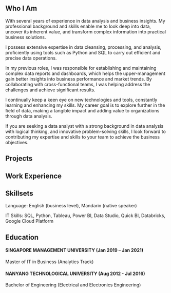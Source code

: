 ## Who I Am
With several years of experience in data analysis and business insights. My professional background and skills enable me to look deep into data, uncover its inherent value, and transform complex information into practical business solutions.

I possess extensive expertise in data cleansing, processing, and analysis, proficiently using tools such as Python and SQL to carry out efficient and precise data operations.

In my previous roles, I was responsible for establishing and maintaining complex data reports and dashboards, which helps the upper-management gain better insights into business performance and market trends. By collaborating with cross-functional teams, I was helping address the challenges and achieve significant results.

I continually keep a keen eye on new technologies and tools, constantly learning and enhancing my skills. My career goal is to explore further in the field of data, making a tangible impact and adding value to organizations through data analysis.

If you are seeking a data analyst with a strong background in data analysis with logical thinking, and innovative problem-solving skills, I look forward to contributing my expertise and skills to your team to achieve the business objectives.

## Projects

## Work Experience

## Skillsets
Language: English (business level), Mandarin (native speaker)

IT Skills: SQL, Python, Tableau, Power BI, Data Studio, Quick BI, Databricks, Google Cloud Platform

## Education
#### SINGAPORE MANAGEMENT UNIVERSITY (Jan 2019 – Jan 2021)
Master of IT in Business (Analytics Track)
#### NANYANG TECHNOLOGICAL UNIVERSITY (Aug 2012 - Jul 2016)
Bachelor of Engineering (Electrical and Electronics Engineering)
